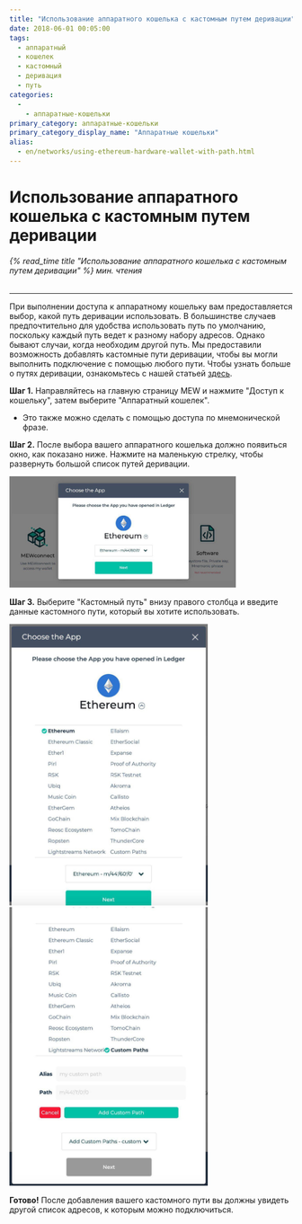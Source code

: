 ```yaml
---
title: "Использование аппаратного кошелька с кастомным путем деривации"
date: 2018-06-01 00:05:00
tags:
  - аппаратный
  - кошелек
  - кастомный
  - деривация
  - путь
categories:
  - 
    - аппаратные-кошельки
primary_category: аппаратные-кошельки
primary_category_display_name: "Аппаратные кошельки"
alias:
  - en/networks/using-ethereum-hardware-wallet-with-path.html
---
```


# **Использование аппаратного кошелька с кастомным путем деривации**

###### {% read_time title "Использование аппаратного кошелька с кастомным путем деривации" %} мин. чтения

* * *

При выполнении доступа к аппаратному кошельку вам предоставляется выбор, какой путь деривации использовать. В большинстве случаев предпочтительно для удобства использовать путь по умолчанию, поскольку каждый путь  ведет к разному набору адресов. Однако бывают случаи, когда необходим другой путь. Мы предоставили возможность добавлять кастомные пути деривации, чтобы вы могли выполнить подключение с помощью любого пути. Чтобы узнать больше о путях деривации, ознакомьтесь с нашей статьей [здесь](https://medium.com/myetherwallet/hd-wallets-and-derivation-paths-explained-865a643c7bf2).

**Шаг 1.** Направляйтесь на главную страницу MEW и нажмите "Доступ к кошельку", затем выберите "Аппаратный кошелек".

-   Это также можно сделать с помощью доступа по мнемонической фразе.

**Шаг 2.** После выбора вашего аппаратного кошелька должно появиться окно, как показано ниже. Нажмите на маленькую стрелку, чтобы развернуть большой список путей деривации.

<img src="/images/posts/hardware-wallet/custompath0.jpg" width="80%" />

**Шаг 3.** Выберите "Кастомный путь" внизу правого столбца и введите данные кастомного пути, который вы хотите использовать.

<img src="/images/posts/hardware-wallet/custompath1.jpg" width="70%" />

<img src="/images/posts/hardware-wallet/custompath2.jpg" width="70%" />

**Готово!** После добавления вашего кастомного пути вы должны увидеть другой список адресов, к которым можно подключиться.
